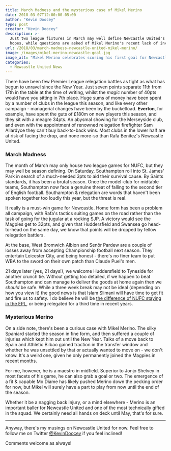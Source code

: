 ```yaml
---
title: March Madness and the mysterious case of Mikel Merino
date: 2018-03-07T12:00:00-05:00
author: "Kevin Doocey"
type: post
creator: "Kevin Doocey"
description: >-
  Just two league fixtures in March may well define Newcastle United's survival
  hopes, while questions are asked of Mikel Merino's recent lack of involvement.
url: /2018/03/march-madness-newcastle-united-mikel-merino/
image: /images/mikel-merino-newcastle-goal.jpg
image_alt: "Mikel Merino celebrates scoring his first goal for Newcastle United."
categories:
  - Newcastle United News
---
```


There have been few Premier League relegation battles as tight as what has begun to unravel since the New Year. Just seven points separate 11th from 17th in the table at the time of writing, whilst the _magic_ number of 40pts would have you sitting in 7th place. Huge sums of money have been spent by a number of clubs in the league this season, and like every other campaign - managerial changes have been by the bucketload. **Everton**, for example, have spent the guts of £180m on new players this season, and they sit with a meagre 34pts. An abysmal showing for the Merseyside club, and even with the appointment of renowned relegation firefighter Sam Allardyce they can't buy back-to-back wins. Most clubs in the lower half are at risk of facing the drop, and none more-so than Rafa Benitez's Newcastle United.

### March Madness

The month of March may only house two league games for NUFC, but they may well be season defining. On Saturday, Southampton roll into St. James' Park in search of a much-needed 3pts to aid their survival cause. By Saints standards, it has been a brutal season. Once the model-club for midtable teams, Southampton now face a genuine threat of falling to the second tier of English football. Southampton & relegation are words that haven't been spoken together too loudly this year, but the threat is real.

It really is a must-win game for Newcastle. Home form has been a problem all campaign, with Rafa's tactics suiting games on the road rather than the task of going for the jugular at a rocking SJP. A victory would see the Magpies get to 32pts, and given that Huddersfield and Swansea go head-to-head on the same day, we know that points will be dropped by fellow relegation battlers.

At the base, West Bromwich Albion and Senôr Pardew are a couple of losses away from accepting Championship football next season. They entertain Leicester City, and being honest - there's no finer team to put WBA to the sword on their own patch than Claude Puel's men.

21 days later (yes, 21 days!), we welcome Huddersfield to Tyneside for another crunch tie. Without getting too detailed, if we happen to beat Southampton and can manage to deliver the goods at home again then we _should_ be safe. While a three week break may not be ideal (depending on how you view it) the good news is that Islam Slimani will have time to get fit and fire us to safety. I do believe he will be [the difference of NUFC staying in the EPL](https://www.tynetime.com/2018/02/all-eyez-on-slimani-nufc-hopes-rest-on-algerian/), or being relegated for a third time in recent years.

### Mysterious Merino

On a side note, there's been a curious case with Mikel Merino. The silky Spaniard started the season in fine form, and then suffered a couple of injuries which kept him out until the New Year. Talks of a move back to Spain and Athletic Bilbao gained traction in the transfer window and whether he was unsettled by that or actually wanted to move on - we don't know. It's a weird one, given he only permanently joined the Magpies in recent months.

For me, however, he is a maestro in midfield. Superior to Jonjo Shelvey in most facets of his game, he can also grab a goal or two. The emergence of a fit & capable Mo Diame has likely pushed Merino down the pecking order for now, but Mikel will surely have a part to play from now until the end of the season.

Whether it be a nagging back injury, or a mind elsewhere - Merino is an important baller for Newcastle United and one of the most technically gifted in the squad. We certainly need all hands on deck until May, that's for sure.

---

Anyway, there's my musings on Newcastle United for now. Feel free to follow me on Twitter [@KevinDoocey](https://twitter.com/kevindoocey) if you feel inclined!

Comments welcome as always!
